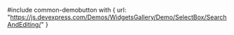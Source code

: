 #include common-demobutton with {
    url: "https://js.devexpress.com/Demos/WidgetsGallery/Demo/SelectBox/SearchAndEditing/"
}